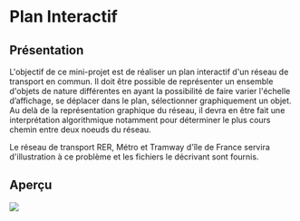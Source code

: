 # Plan Interactif 

## Présentation
L'objectif de ce mini-projet est de réaliser un plan interactif d'un réseau de transport en commun. Il doit être possible de représenter un ensemble d'objets de nature différentes en ayant la possibilité de faire varier l'échelle d’affichage, se déplacer dans le plan, sélectionner graphiquement un objet. Au delà de la représentation graphique du réseau, il devra en être fait une interprétation algorithmique notamment pour déterminer le plus cours chemin entre deux noeuds du réseau.

Le réseau de transport RER, Métro et Tramway d'île de France servira d'illustration à ce problème et les fichiers le décrivant sont fournis.

## Aperçu
![](https://github.com/sandavid/paris-metro-map/raw/master/screen01.png)